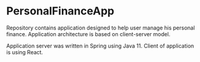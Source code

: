 # PersonalFinanceApp
Repository contains application designed to help user manage his personal finance. Application architecture is based on client-server model.

Application server was written in Spring using Java 11. Client of application is using React. 
